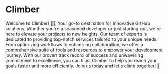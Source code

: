 # Climber
Welcome to Climber! 🧗‍♂️ Your go-to destination for innovative GitHub solutions. Whether you're a seasoned developer or just starting out, we're here to elevate your projects to new heights. Our team of experts is dedicated to providing top-notch services tailored to your unique needs. From optimizing workflows to enhancing collaboration, we offer a comprehensive suite of tools and resources to empower your development journey. With our proven track record of success and unwavering commitment to excellence, you can trust Climber to help you reach your goals faster and more efficiently. Join us today and let's climb together! 🚀
